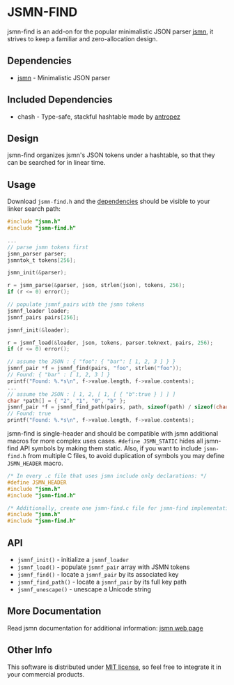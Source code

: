 JSMN-FIND
=========

jsmn-find is an add-on for the popular minimalistic JSON parser 
[jsmn](https://github.com/zserge/jsmn), it strives to keep a familiar and
zero-allocation design.

Dependencies
------------

* [jsmn](https://github.com/zserge/jsmn) - Minimalistic JSON parser

Included Dependencies
---------------------

* chash - Type-safe, stackful hashtable made by [antropez](https://github.com/antropez)

Design
------

jsmn-find organizes jsmn's JSON tokens under a hashtable, so that they can be
searched for in linear time.

Usage
-----

Download `jsmn-find.h` and the [dependencies](#dependencies) should be visible 
to your linker search path:

```c
#include "jsmn.h"
#include "jsmn-find.h"

...
// parse jsmn tokens first
jsmn_parser parser;
jsmntok_t tokens[256];

jsmn_init(&parser);

r = jsmn_parse(&parser, json, strlen(json), tokens, 256);
if (r <= 0) error();

// populate jsmnf_pairs with the jsmn tokens
jsmnf_loader loader;
jsmnf_pairs pairs[256];

jsmnf_init(&loader);

r = jsmnf_load(&loader, json, tokens, parser.toknext, pairs, 256);
if (r <= 0) error();

// assume the JSON : { "foo": { "bar": [ 1, 2, 3 ] } }
jsmnf_pair *f = jsmnf_find(pairs, "foo", strlen("foo"));
// Found: { "bar" : [ 1, 2, 3 ] }
printf("Found: %.*s\n", f->value.length, f->value.contents);
...
// assume the JSON : [ 1, 2, [ 1, [ { "b":true } ] ] ]
char *path[] = { "2", "1", "0", "b" };
jsmnf_pair *f = jsmnf_find_path(pairs, path, sizeof(path) / sizeof(char *));
// Found: true
printf("Found: %.*s\n", f->value.length, f->value.contents);
```

jsmn-find is single-header and should be compatible with jsmn additional macros for more complex uses cases. `#define JSMN_STATIC` hides all jsmn-find API symbols by making them static. Also, if you want to include `jsmn-find.h` from multiple C files, to avoid duplication of symbols you may define `JSMN_HEADER` macro.

```c
/* In every .c file that uses jsmn include only declarations: */
#define JSMN_HEADER
#include "jsmn.h"
#include "jsmn-find.h"

/* Additionally, create one jsmn-find.c file for jsmn-find implementation: */
#include "jsmn.h"
#include "jsmn-find.h"
```

API
---

* `jsmnf_init()` - initialize a `jsmnf_loader`
* `jsmnf_load()` - populate `jsmnf_pair` array with JSMN tokens
* `jsmnf_find()` - locate a `jsmnf_pair` by its associated key
* `jsmnf_find_path()` - locate a `jsmnf_pair` by its full key path
* `jsmnf_unescape()` - unescape a Unicode string

More Documentation
------------------

Read jsmn documentation for additional information:
[jsmn web page](http://zserge.com/jsmn.html)

Other Info
----------

This software is distributed under [MIT license](www.opensource.org/licenses/mit-license.php),
so feel free to integrate it in your commercial products.
